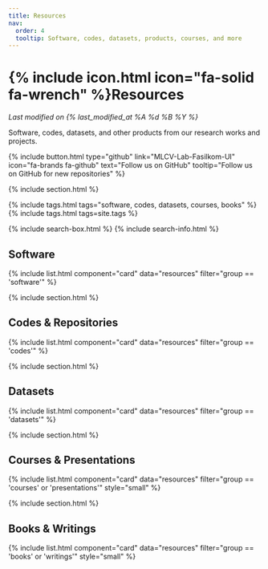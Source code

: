 ```yaml
---
title: Resources
nav:
  order: 4
  tooltip: Software, codes, datasets, products, courses, and more
---
```


# {% include icon.html icon="fa-solid fa-wrench" %}Resources

_Last modified on {% last_modified_at %A %d %B %Y %}_

Software, codes, datasets, and other products from our research works and projects.

{%
  include button.html
  type="github"
  link="MLCV-Lab-Fasilkom-UI"
  icon="fa-brands fa-github"
  text="Follow us on GitHub"
  tooltip="Follow us on GitHub for new repositories"
%}

{% include section.html %}

{% include tags.html tags="software, codes, datasets, courses, books" %}
{% include tags.html tags=site.tags %}

{% include search-box.html %}
{% include search-info.html %}

## Software
{% include list.html component="card" data="resources" filter="group == 'software'" %}

{% include section.html %}
## Codes & Repositories
{% include list.html component="card" data="resources" filter="group == 'codes'" %}

{% include section.html %}
## Datasets
{% include list.html component="card" data="resources" filter="group == 'datasets'" %}

{% include section.html %}
## Courses & Presentations
{% include list.html component="card" data="resources" filter="group == 'courses' or 'presentations'" style="small" %}

{% include section.html %}
## Books & Writings
{% include list.html component="card" data="resources" filter="group == 'books' or 'writings'" style="small" %}
